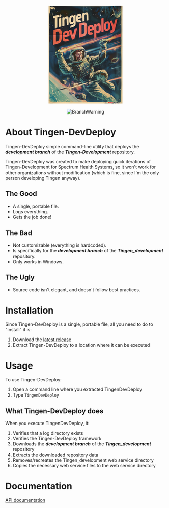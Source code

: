 <!-- u240613 -->

<div align="center">

  ![logo](./.github/images/logos/TingenDevDeploy_README.png)

  ![BranchWarning](https://img.shields.io/badge/Version-1.3.1-darkgreen?style=for-the-badge)

</div>

# About Tingen-DevDeploy

Tingen-DevDeploy simple command-line utility that deploys the ***development branch*** of the ***Tingen-Development*** repository.

Tingen-DevDeploy was created to make deploying quick iterations of Tingen-Development for Spectrum Health Systems, so it won't work for other organizations without modification (which is fine, since I'm the only person developing Tingen anyway).

## The Good

- A single, portable file.
- Logs everything.
- Gets the job done!

## The Bad

- Not customizable (everything is hardcoded).
- Is specifically for the ***development branch*** of the ***Tingen_development*** repository.
- Only works in Windows.

## The Ugly

- Source code isn't elegant, and doesn't follow best practices.

# Installation

Since Tingen-DevDeploy is a single, portable file, all you need to do to "install" it is:

1. Download the [latest release](https://github.com/spectrum-health-systems/Tingen-DevDeploy/releases)
2. Extract Tingen-DevDeploy to a location where it can be executed

# Usage

To use Tingen-DevDeploy:

1. Open a command line where you extracted TingenDevDeploy
2. Type `TingenDevDeploy`

## What Tingen-DevDeploy does

When you execute TingenDevDeploy, it:

1. Verifies that a log directory exists
2. Verifies the Tingen-DevDeploy framework
3. Downloads the ***development branch*** of the ***Tingen_development*** repository
4. Extracts the downloaded repository data
5. Removes/recreates the Tingen_development web service directory
6. Copies the necessary web service files to the web service directory

# Documentation

[API documentation](https://spectrum-health-systems.github.io/Tingen-DevDeploy/)